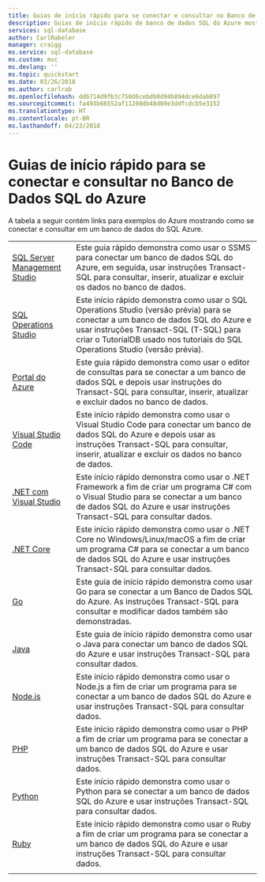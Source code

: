 ```yaml
---
title: Guias de início rápido para se conectar e consultar no Banco de Dados SQL do Azure | Microsoft Docs
description: Guias de início rápido de banco de dados SQL do Azure mostrando como se conectar e fazer consultas em um banco de dados do SQL Azure.
services: sql-database
author: CarlRabeler
manager: craigg
ms.service: sql-database
ms.custom: mvc
ms.devlang: ''
ms.topic: quickstart
ms.date: 03/26/2018
ms.author: carlrab
ms.openlocfilehash: ddb714d9fb3c750d6cebdb0d94b894dce6dab897
ms.sourcegitcommit: fa493b66552af11260db48d89e3ddfcdcb5e3152
ms.translationtype: HT
ms.contentlocale: pt-BR
ms.lasthandoff: 04/23/2018
---
```

# <a name="azure-sql-database-connect-and-query-quickstarts"></a>Guias de início rápido para se conectar e consultar no Banco de Dados SQL do Azure

A tabela a seguir contém links para exemplos do Azure mostrando como se conectar e consultar em um banco de dados do SQL Azure.

| |  |
|---|---|
|[SQL Server Management Studio](sql-database-connect-query-ssms.md)|Este guia rápido demonstra como usar o SSMS para conectar um banco de dados SQL do Azure, em seguida, usar instruções Transact-SQL para consultar, inserir, atualizar e excluir os dados no banco de dados.|
|[SQL Operations Studio](https://docs.microsoft.com/sql/sql-operations-studio/quickstart-sql-database?toc=/azure/sql-database/toc.json)|Este início rápido demonstra como usar o SQL Operations Studio (versão prévia) para se conectar a um banco de dados SQL do Azure e usar instruções Transact-SQL (T-SQL) para criar o TutorialDB usado nos tutoriais do SQL Operations Studio (versão prévia).|
|[Portal do Azure](sql-database-connect-query-portal.md)|Este guia rápido demonstra como usar o editor de consultas para se conectar a um banco de dados SQL e depois usar instruções do Transact-SQL para consultar, inserir, atualizar e excluir dados no banco de dados.|
|[Visual Studio Code](sql-database-connect-query-vscode.md)|Este início rápido demonstra como usar o Visual Studio Code para conectar um banco de dados SQL do Azure e depois usar as instruções Transact-SQL para consultar, inserir, atualizar e excluir os dados no banco de dados.|
|[.NET com Visual Studio](sql-database-connect-query-dotnet-visual-studio.md)|Este início rápido demonstra como usar o .NET Framework a fim de criar um programa C# com o Visual Studio para se conectar a um banco de dados SQL do Azure e usar instruções Transact-SQL para consultar dados.|
|[.NET Core](sql-database-connect-query-dotnet-core.md)|Este início rápido demonstra como usar o .NET Core no Windows/Linux/macOS a fim de criar um programa C# para se conectar a um banco de dados SQL do Azure e usar instruções Transact-SQL para consultar dados.|
|[Go](sql-database-connect-query-go.md)|Este guia de início rápido demonstra como usar Go para se conectar a um Banco de Dados SQL do Azure. As instruções Transact-SQL para consultar e modificar dados também são demonstradas.|
|[Java](sql-database-connect-query-java.md)|Este guia de início rápido demonstra como usar o Java para conectar um banco de dados SQL do Azure e usar instruções Transact-SQL para consultar dados.|
|[Node.js](sql-database-connect-query-nodejs.md)|Este início rápido demonstra como usar o Node.js a fim de criar um programa para se conectar a um banco de dados SQL do Azure e usar instruções Transact-SQL para consultar dados.|
|[PHP](sql-database-connect-query-php.md)|Este início rápido demonstra como usar o PHP a fim de criar um programa para se conectar a um banco de dados SQL do Azure e usar instruções Transact-SQL para consultar dados.|
|[Python](sql-database-connect-query-python.md)|Este início rápido demonstra como usar o Python para se conectar a um banco de dados SQL do Azure e usar instruções Transact-SQL para consultar dados. |
|[Ruby](sql-database-connect-query-ruby.md)|Este início rápido demonstra como usar o Ruby a fim de criar um programa para se conectar a um banco de dados SQL do Azure e usar instruções Transact-SQL para consultar dados.|
|||



